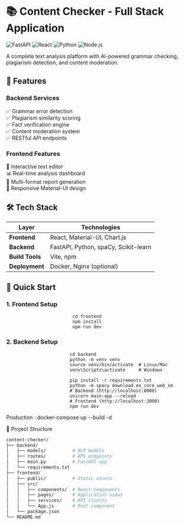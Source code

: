 # 📚 Content Checker - Full Stack Application

![FastAPI](https://img.shields.io/badge/FastAPI-005571?logo=fastapi)
![React](https://img.shields.io/badge/React-20232A?logo=react)
![Python](https://img.shields.io/badge/Python-3.9+-blue)
![Node.js](https://img.shields.io/badge/Node.js-14.x-green)

A complete text analysis platform with AI-powered grammar checking, plagiarism detection, and content moderation.

## 🌟 Features

### Backend Services
✅ Grammar error detection  
✅ Plagiarism similarity scoring  
✅ Fact verification engine  
✅ Content moderation system  
✅ RESTful API endpoints  

### Frontend Features
📝 Interactive text editor  
📊 Real-time analysis dashboard  
📑 Multi-format report generation  
🎨 Responsive Material-UI design  

## 🛠 Tech Stack

| Layer          | Technologies                          |
|----------------|---------------------------------------|
| **Frontend**   | React, Material-UI, Chart.js          |
| **Backend**    | FastAPI, Python, spaCy, Scikit-learn  |
| **Build Tools**| Vite, npm                             |
| **Deployment** | Docker, Nginx (optional)              |

## 🚀 Quick Start

### 1. Frontend Setup
                             cd frontend
                             npm install
                             npm run dev


### 2. Backend Setup

                            cd backend
                            python -m venv venv
                            source venv/bin/activate  # Linux/Mac
                            venv\Scripts\activate     # Windows

                            pip install -r requirements.txt
                            python -m spacy download en_core_web_sm
                            # Backend (http://localhost:8000)
                            uvicorn main:app --reload
                            # Frontend (http://localhost:3000)
                            npm run dev
                          
Production :                docker-compose up --build -d

📂 Project Structure

```bash
content-checker/
├── backend/
│   ├── models/          # NLP models
│   ├── routes/          # API endpoints
│   ├── main.py          # FastAPI app
│   └── requirements.txt
├── frontend/
│   ├── public/          # Static assets
│   ├── src/
│   │   ├── components/  # React components
│   │   ├── pages/       # Application views
│   │   ├── services/    # API clients
│   │   └── App.js       # Root component
│   └── package.json
└── README.md

